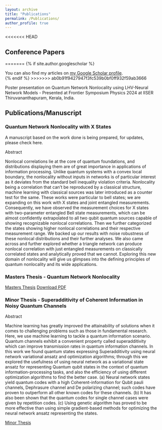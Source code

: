 ```yaml
---
layout: archive
title: "Publications"
permalink: /Publications/
author_profile: true
---
```


<<<<<<< HEAD
## Conference Papers
=======
{% if site.author.googlescholar %}
  <div class="wordwrap">You can also find my articles on <a href="{{site.author.googlescholar}}">my Google Scholar profile</a>.</div>
{% endif %}
>>>>>>> ab0b91f9427947f3fc539b0bf0ff932f59ab3666

Poster presentation on Quantum Network Nonlocality using LHV-Neural Network Models - Presented at Frontier Symposium Physics 2024 at IISER Thiruvananthapuram, Kerala, India.

## Publications/Manuscript


### Quantum Network Nonlocality with X States

A manuscript based on the work done is being prepared, for updates, please check here.

Abstract

Nonlocal correlations lie at the core of quantum foundations, and distributions displaying them are of great importance in applications of information processing. Unlike quantum systems with a convex local boundary, the nonlocality without inputs in networks is of particular interest as it deviates from the standard bell inequality violation criteria. Nonlocality being a correlation that can’t be reproduced by a classical structure, machine learning with classical sources was later introduced as a counter test for the same. These works were particular to bell states; we are expanding on this work with X states and joint entangled measurements. Consequently, we have observed the measurement choices for X states with two-parameter entangled Bell state measurements, which can be almost confidently extrapolated to all two qubit quantum sources capable of showing recognizable nonlocal correlations. Then we further categorized the states showing higher nonlocal correlations and their respective measurement range. We backed up our results with noise robustness of these nonlocal distributions and their further analyses. We also came across and further explored whether a triangle network can produce nonlocal correlation with just entangled measurements on classically correlated states and analytically proved that we cannot. Exploring this new domain of nonlocality will give us glimpses into the defining principles of quantum nonlocality and its wide applications.

### Masters Thesis - Quantum Network Nonlocality

[Masters Thesis](/files/MastersThesis.md) 
[Download PDF](/files/Master's%20Thesis.pdf)

### Minor Thesis - Superadditivity of Coherent Information in Noisy Quantum Channels

Abstract

 Machine learning has greatly improved the attainability of solutions when it comes to challenging problems such as those in fundamental research. Here, we use machine learning to tackle a quantum information scenario. Quantum channels exhibit a convenient property called superadditivity which can improve transmission rates in quantum information channels. In this work we found quantum states expressing Superadditivity using neural network variational ansatz and optimization algorithms; through this we explored the usefulness of using neural network as a variational state ansatz for representing Quantum qubit states in the context of quantum information-processing tasks, and also the efficiency of using different optimization algorithms to find the better case. (a) Neural network states yield quantum codes with a high Coherent-information for Qubit pauli channels, Dephrasure channel and De polarizing channel; such codes have proven to outperform all other known codes for these channels. (b) It has also been shown that the quantum codes for single channel cases were given by repetition codes. (c) Using genetic algorithm has proved to be more effective than using simple gradient-based methods for optimizing the neural network ansatz representing the states.

[Minor Thesis](/files/MinorThesis.md) 

